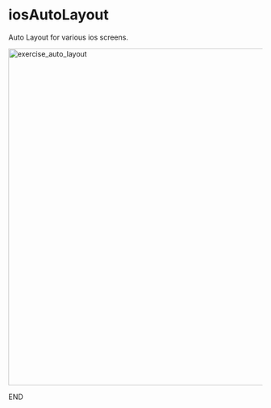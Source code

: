 # iosAutoLayout

Auto Layout for various ios screens.

<img width="667" alt="exercise_auto_layout" src="https://cloud.githubusercontent.com/assets/20878598/18033404/b1d06f54-6d23-11e6-978c-b14125a8d7af.png">

END
